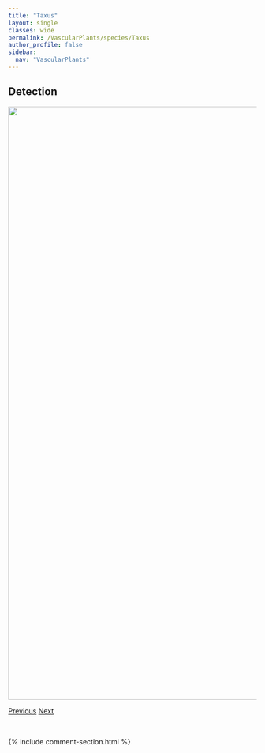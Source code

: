```yaml
---
title: "Taxus"
layout: single
classes: wide
permalink: /VascularPlants/species/Taxus
author_profile: false
sidebar:
  nav: "VascularPlants"
---
```


<h2>Detection</h2>

<a href="https://drive.google.com/uc?export=view&id=1hWR5Bm-oqu8d-hXikJBFrLw_rLOLnemT">
<img src="https://drive.google.com/uc?export=view&id=1hWR5Bm-oqu8d-hXikJBFrLw_rLOLnemT" height = "1200" width = "800">
</a>


<a href="/DevelopmentWebsite/VascularPlants/species/TaraxacumOfficinaleErythrospermum" class="pagination--pager" title="Taraxacum officinale / erythrospermum">Previous</a> <a href="/DevelopmentWebsite/VascularPlants/species/TephroserisPalustris" class="pagination--pager" title="Tephroseris palustris">Next</a>

<p>&nbsp;</p>

{% include comment-section.html %}
